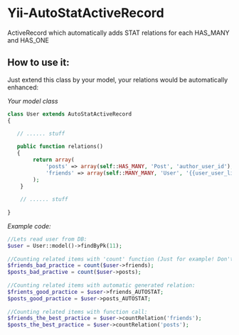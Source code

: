 Yii-AutoStatActiveRecord
========================

ActiveRecord which automatically adds STAT relations for each HAS_MANY and HAS_ONE

How to use it:
--------------

Just extend this class by your model, your relations would be automatically enhanced:

*Your model class*

```php
class User extends AutoStatActiveRecord
{

   // ...... stuff
   
   public function relations()
   {
        return array(
            'posts' => array(self::HAS_MANY, 'Post', 'author_user_id'),
            'friends' => array(self::MANY_MANY, 'User', '{{user_user_link_table}}(user_id,friend_id)'),
        );
    }
    
    // ...... stuff
    
}
```
    
*Example code:*

```php
//Lets read user from DB:
$user = User::model()->findByPk(11);
    
//Counting related items with 'count' function (Just for example! Don't do it at home!)
$friends_bad_practice = count($user->friends);
$posts_bad_practive = count($user->posts);
    
//Counting related items with automatic generated relation:
$frients_good_practice = $user->friends_AUTOSTAT;
$posts_good_practice = $user->posts_AUTOSTAT;
    
//Counting related items with function call:
$friends_the_best_practice = $user->countRelation('friends');
$posts_the_best_practice = $user->countRelation('posts');
```
